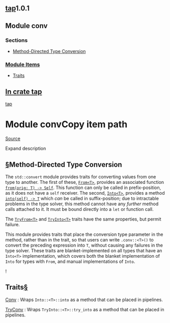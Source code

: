 ## [tap](../../tap/index.html)1.0.1

## Module conv

### Sections

* [Method-Directed Type Conversion](#method-directed-type-conversion "Method-Directed Type Conversion")

### [Module Items](#traits)

* [Traits](#traits "Traits")

## [In crate tap](../index.html)

[tap](../index.html)

# Module convCopy item path

[Source](../../src/tap/conv.rs.html#1-87)

Expand description

## [§](#method-directed-type-conversion)Method-Directed Type Conversion

The `std::convert` module provides traits for converting values from one type to
another. The first of these, [`From<T>`](https://doc.rust-lang.org/std/convert/trait.From.html), provides an associated function
[`from(orig: T) -> Self`](https://doc.rust-lang.org/std/convert/trait.From.html#tymethod.from). This function can only be called in prefix-position,
as it does not have a `self` receiver. The second, [`Into<T>`](https://doc.rust-lang.org/std/convert/trait.Into.html), provides a
method [`into(self) -> T`](https://doc.rust-lang.org/std/convert/trait.Into.html#tymethod.into) which *can* be called in suffix-position; due to
intractable problems in the type solver, this method cannot have any *further*
method calls attached to it. It must be bound directly into a `let` or function
call.

The [`TryFrom<T>`](https://doc.rust-lang.org/std/convert/trait.TryFrom.html) and [`TryInto<T>`](https://doc.rust-lang.org/std/convert/trait.TryInto.html) traits have the same properties, but
permit failure.

This module provides traits that place the conversion type parameter in the
method, rather than in the trait, so that users can write `.conv::<T>()` to
convert the preceding expression into `T`, without causing any failures in the
type solver. These traits are blanket-implemented on all types that have an
`Into<T>` implementation, which covers both the blanket implementation of `Into`
for types with `From`, and manual implementations of `Into`.

!

## Traits[§](#traits)

[Conv](trait.Conv.html "trait tap::conv::Conv")
:   Wraps `Into::<T>::into` as a method that can be placed in pipelines.

[TryConv](trait.TryConv.html "trait tap::conv::TryConv")
:   Wraps `TryInto::<T>::try_into` as a method that can be placed in pipelines.